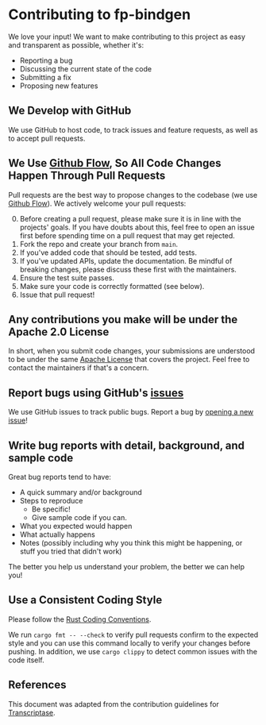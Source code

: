# Contributing to fp-bindgen

We love your input! We want to make contributing to this project as easy and
transparent as possible, whether it's:

- Reporting a bug
- Discussing the current state of the code
- Submitting a fix
- Proposing new features

## We Develop with GitHub

We use GitHub to host code, to track issues and feature requests, as well as to
accept pull requests.

## We Use [Github Flow](https://docs.github.com/en/get-started/quickstart/github-flow), So All Code Changes Happen Through Pull Requests

Pull requests are the best way to propose changes to the codebase (we use
[Github Flow](https://docs.github.com/en/get-started/quickstart/github-flow)).
We actively welcome your pull requests:

0. Before creating a pull request, please make sure it is in line with the
   projects' goals. If you have doubts about this, feel free to open an issue
   first before spending time on a pull request that may get rejected.
1. Fork the repo and create your branch from `main`.
2. If you've added code that should be tested, add tests.
3. If you've updated APIs, update the documentation. Be mindful of breaking
   changes, please discuss these first with the maintainers.
4. Ensure the test suite passes.
5. Make sure your code is correctly formatted (see below).
6. Issue that pull request!

## Any contributions you make will be under the Apache 2.0 License

In short, when you submit code changes, your submissions are understood to be
under the same [Apache License](LICENSE.txt) that covers the project. Feel free
to contact the maintainers if that's a concern.

## Report bugs using GitHub's [issues](https://github.com/fiberplane/fp-bindgen/issues)

We use GitHub issues to track public bugs. Report a bug by
[opening a new issue](https://github.com/fiberplane/fp-bindgen/issues/new)!

## Write bug reports with detail, background, and sample code

Great bug reports tend to have:

- A quick summary and/or background
- Steps to reproduce
  - Be specific!
  - Give sample code if you can.
- What you expected would happen
- What actually happens
- Notes (possibly including why you think this might be happening, or stuff you tried that didn't work)

The better you help us understand your problem, the better we can help you!

## Use a Consistent Coding Style

Please follow the [Rust Coding Conventions](https://rustc-dev-guide.rust-lang.org/conventions.html).

We run `cargo fmt -- --check` to verify pull requests confirm to the expected
style and you can use this command locally to verify your changes before
pushing. In addition, we use `cargo clippy` to detect common issues with the
code itself.

## References

This document was adapted from the contribution guidelines for
[Transcriptase](https://gist.github.com/briandk/3d2e8b3ec8daf5a27a62).
